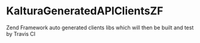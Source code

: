 # KalturaGeneratedAPIClientsZF
Zend Framework auto generated clients libs which will then be built and test by Travis CI 
